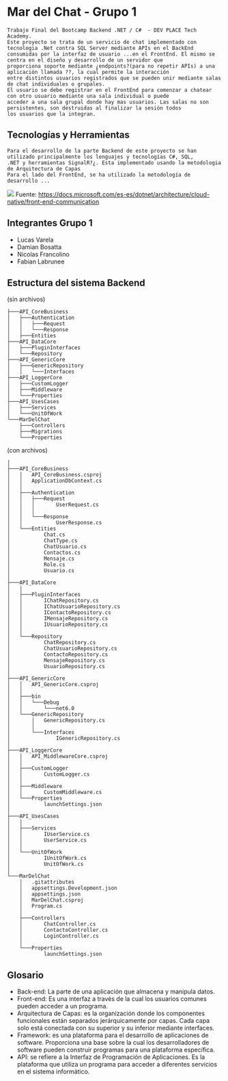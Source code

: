 # Mar del Chat - Grupo 1
	Trabajo Final del Bootcamp Backend .NET / C#  - DEV PLACE Tech Academy.
	Este proyecto se trata de un servicio de chat implementado con tecnologia .Net contra SQL Server mediante APIs en el BackEnd 
	consumidas por la interfaz de usuario ...en el FrontEnd. El mismo se centra en el diseño y desarrollo de un servidor que 
	proporciona soporte mediante ¿endpoints?(para no repetir APIs) a una aplicación llamada ??, la cual permite la interacción 
	entre distintos usuarios registrados que se pueden unir mediante salas de chat individuales o grupales.
	El usuario se debe registrar en el FrontEnd para comenzar a chatear con otro usuario mediante una sala individual o puede 
	acceder a una sala grupal donde hay mas usuarios. Las salas no son persistentes, son destruidas al finalizar la sesión todos
	los usuarios que la integran.
	
## Tecnologías y Herramientas
	Para el desarrollo de la parte Backend de este proyecto se han utilizado principalmente los lenguajes y tecnologías C#, SQL,
	.NET y herramientas SignalR?¿. Esta implementado usando la metodologia de Arquitectura de Capas
	Para el lado del FrontEnd, se ha utilizado la metodología de desarrollo ... 
![](https://docs.microsoft.com/es-es/dotnet/architecture/cloud-native/media/direct-client-to-service-communication.png)
Fuente: https://docs.microsoft.com/es-es/dotnet/architecture/cloud-native/front-end-communication

## Integrantes Grupo 1
- Lucas Varela 
- Damian Bosatta 
- Nicolas Francolino 
- Fabian Labrunee 

## Estructura del sistema Backend
(sin archivos)
```
├───API_CoreBusiness  
│   ├───Authentication  
│   │   ├───Request  
│   │   └───Response  
│   ├───Entities  
├───API_DataCore  
│   ├───PluginInterfaces  
│   └───Repository  
├───API_GenericCore  
│   ├───GenericRepository  
│   │   └───Interfaces  
├───API_LoggerCore  
│   ├───CustomLogger  
│   ├───Middleware  
│   └───Properties  
├───API_UsesCases  
│   ├───Services  
│   └───UnitOfWork  
└───MarDelChat  
    ├───Controllers  
    ├───Migrations  
    └───Properties  
```
(con archivos)
```
│   
├───API_CoreBusiness
│   │   API_CoreBusiness.csproj
│   │   ApplicationDbContext.cs 
│   │   
│   ├───Authentication
│   │   ├───Request
│   │   │       UserRequest.cs
│   │   │       
│   │   └───Response
│   │           UserResponse.cs
│   └───Entities
│           Chat.cs
│           ChatType.cs
│           ChatUsuario.cs
│           Contactos.cs
│           Mensaje.cs
│           Role.cs
│           Usuario.cs 
│    
├───API_DataCore 
│   │           
│   ├───PluginInterfaces
│   │       IChatRepository.cs
│   │       IChatUsuarioRepository.cs
│   │       IContactoRepository.cs
│   │       IMensajeRepository.cs
│   │       IUsuarioRepository.cs
│   │       
│   └───Repository
│           ChatRepository.cs
│           ChatUsuarioRepository.cs
│           ContactoRepository.cs
│           MensajeRepository.cs
│           UsuarioRepository.cs
│           
├───API_GenericCore
│   │   API_GenericCore.csproj
│   │   
│   ├───bin
│   │   └───Debug
│   │       └───net6.0
│   └───GenericRepository
│       │   GenericRepository.cs
│       │   
│       └───Interfaces
│               IGenericRepository.cs
│                
├───API_LoggerCore
│   │   API_MiddlewareCore.csproj
│   │   
│   ├───CustomLogger
│   │       CustomLogger.cs
│   │       
│   ├───Middleware
│   │       CustomMiddleware.cs
│   └───Properties
│           launchSettings.json
│           
├───API_UsesCases
│   │           
│   ├───Services
│   │       IUserService.cs
│   │       UserService.cs
│   │       
│   └───UnitOfWork
│           IUnitOfWork.cs
│           UnitOfWork.cs
│           
└───MarDelChat
    │   .gitattributes
    │   appsettings.Development.json
    │   appsettings.json
    │   MarDelChat.csproj
    │   Program.cs
    │
    ├───Controllers
    │       ChatController.cs
    │       ContactoController.cs
    │       LoginController.cs 
    │       
    └───Properties
            launchSettings.json
```
## Glosario
- Back-end: La parte de una aplicación que almacena y manipula datos.
- Front-end: Es una interfaz a través de la cual los usuarios comunes pueden acceder a un programa. 
- Arquitectura de Capas: es la organización donde los componentes funcionales están separados jerárquicamente por capas. Cada capa solo está conectada con su superior y su inferior mediante interfaces.
- Framework: es una plataforma para el desarrollo de aplicaciones de software. Proporciona una base sobre la cual los desarrolladores de software pueden construir programas para una plataforma específica. 
- API: se refiere a la Interfaz de Programación de Aplicaciones. Es la plataforma que utiliza un programa para acceder a diferentes servicios en el sistema informático. 
